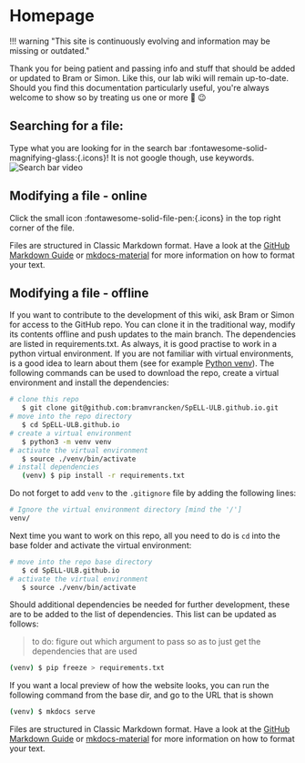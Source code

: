 # Homepage

!!! warning "This site is continuously evolving and information may be missing or outdated."

Thank you for being patient and passing info and stuff that should be added or updated to Bram or Simon. 
Like this, our lab wiki will remain up-to-date.
Should you find this documentation particularly useful, you're always welcome to show so by treating us one or more :beers: :wink:

## Searching for a file: 

Type what you are looking for in the search bar :fontawesome-solid-magnifying-glass:{.icons}! It is not google though, use keywords. 
![Search bar video](images/Screen%20Recording%202024-05-30%20at%2009.29.18.gif)

## Modifying a file - online

Click the small icon :fontawesome-solid-file-pen:{.icons} in the top right corner of the file.

Files are structured in Classic Markdown format. Have a look at the [GitHub Markdown Guide](https://guides.github.com/features/mastering-markdown/) or [mkdocs-material](https://squidfunk.github.io/mkdocs-material/reference/) for more information on how to format your text.

## Modifying a file - offline

If you want to contribute to the development of this wiki, ask Bram or Simon for access to the GitHub repo. You can clone it in the traditional way, modify its contents offline and push updates to the main branch. The dependencies are listed in requirements.txt. As always, it is good practise to work in a python virtual environment. If you are not familiar with virtual environments, is a good idea to learn about them (see for example [Python venv](https://python.land/virtual-environments/virtualenv)). The following commands can be used to download the repo, create a virtual environment and install the dependencies:

```bash
# clone this repo
   $ git clone git@github.com:bramvrancken/SpELL-ULB.github.io.git   
# move into the repo directory   
   $ cd SpELL-ULB.github.io   
# create a virtual environment   
   $ python3 -m venv venv   
# activate the virtual environment   
   $ source ./venv/bin/activate   
# install dependencies   
   (venv) $ pip install -r requirements.txt   
```

Do not forget to add `venv` to the `.gitignore` file by adding the following lines:

```bash
# Ignore the virtual environment directory [mind the '/']
venv/
```

Next time you want to work on this repo, all you need to do is `cd` into the base folder and activate the virtual environment:

```bash
# move into the repo base directory   
   $ cd SpELL-ULB.github.io
# activate the virtual environment   
   $ source ./venv/bin/activate   
```

Should additional dependencies be needed for further development, these are to be added to the list of dependencies. This list can be updated as follows:

> to do: figure out which argument to pass so as to just get the dependencies that are used

```bash
(venv) $ pip freeze > requirements.txt
```

If you want a local preview of how the website looks, you can run the following command from the base dir, and go to the URL that is shown 

```bash
(venv) $ mkdocs serve
```



Files are structured in Classic Markdown format. Have a look at the [GitHub Markdown Guide](https://guides.github.com/features/mastering-markdown/) or [mkdocs-material](https://squidfunk.github.io/mkdocs-material/reference/) for more information on how to format your text.
